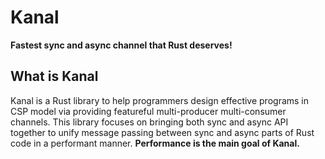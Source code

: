 # Kanal
**Fastest sync and async channel that Rust deserves!**

## What is Kanal
Kanal is a Rust library to help programmers design effective programs in CSP model via providing featureful multi-producer multi-consumer channels.
This library focuses on bringing both sync and async API together to unify message passing between sync and async parts of Rust code in a performant manner.
**Performance is the main goal of Kanal.**
